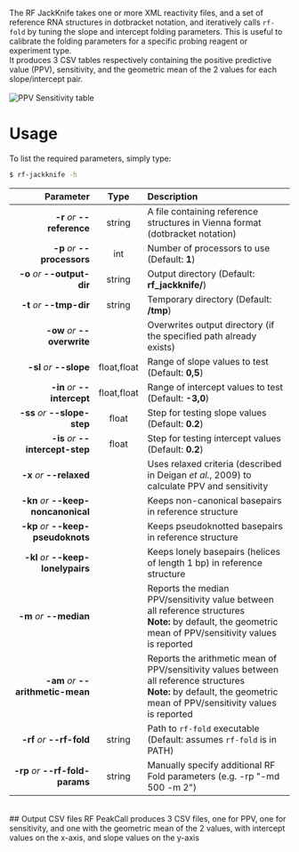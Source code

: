 The RF JackKnife takes one or more XML reactivity files, and a set of reference RNA structures in dotbracket notation, and iteratively calls ``rf-fold`` by tuning the slope and intercept folding parameters. This is useful to calibrate the folding parameters for a specific probing reagent or experiment type.<br/>
It produces 3 CSV tables respectively containing the positive predictive value (PPV), sensitivity, and the geometric mean of the 2 values for each slope/intercept pair.<br/><br/>
![PPV Sensitivity table](http://www.rnaframework.com/images/PPV_Sensitivity_table.png)

# Usage
To list the required parameters, simply type:

```bash
$ rf-jackknife -h
```

Parameter         | Type | Description
----------------: | :--: |:------------
__-r__ *or* __--reference__ | string | A file containing reference structures in Vienna format (dotbracket notation)
__-p__ *or* __--processors__ | int | Number of processors to use (Default: __1__)
__-o__ *or* __--output-dir__ | string | Output directory (Default: __rf_jackknife/__)
__-t__ *or* __--tmp-dir__ | string | Temporary directory (Default: __<output>/tmp__)
__-ow__ *or* __--overwrite__ | | Overwrites output directory (if the specified path already exists)
__-sl__ *or* __--slope__ | float,float | Range of slope values to test (Default: __0,5__)
__-in__ *or* __--intercept__ | float,float | Range of intercept values to test (Default: __-3,0__)
__-ss__ *or* __--slope-step__ | float | Step for testing slope values (Default: __0.2__)
__-is__ *or* __--intercept-step__ | float | Step for testing intercept values (Default: __0.2__)
__-x__ *or* __--relaxed__ | | Uses relaxed criteria (described in Deigan *et al.*, 2009) to calculate PPV and sensitivity
__-kn__ *or* __--keep-noncanonical__ | | Keeps non-canonical basepairs in reference structure
__-kp__ *or* __--keep-pseudoknots__ | | Keeps pseudoknotted basepairs in reference structure
__-kl__ *or* __--keep-lonelypairs__ | | Keeps lonely basepairs (helices of length 1 bp) in reference structure
__-m__ *or* __--median__ | | Reports the median PPV/sensitivity value between all reference structures<br/>__Note:__ by default, the geometric mean of PPV/sensitivity values is reported
__-am__ *or* __--arithmetic-mean__ | | Reports the arithmetic mean of PPV/sensitivity values between all reference structures<br/>__Note:__ by default, the geometric mean of PPV/sensitivity values is reported
__-rf__ *or* __--rf-fold__ | string | Path to ``rf-fold`` executable (Default: assumes ``rf-fold`` is in PATH)
__-rp__ *or* __--rf-fold-params__ | string | Manually specify additional RF Fold parameters (e.g. -rp "-md 500 -m 2")
<br/>
## Output CSV files
RF PeakCall produces 3 CSV files, one for PPV, one for sensitivity, and one with the geometric mean of the 2 values, with intercept values on the x-axis, and slope values on the y-axis